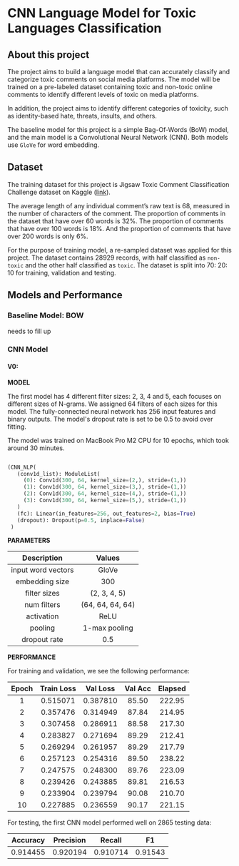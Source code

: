 # CNN Language Model for Toxic Languages Classification

## About this project

The project aims to build a language model that can accurately classify and categorize toxic comments on social media platforms. The model will be trained on a pre-labeled dataset containing toxic and non-toxic online comments to identify different levels of toxic on media platforms. </p>

In addition, the project aims to identify different categories of toxicity, such as identity-based hate, threats, insults, and others. </p>

The baseline model for this project is a simple Bag-Of-Words (BoW) model, and the main model is a Convolutional Neural Network (CNN). Both models use `GloVe` for word embedding.

## Dataset 

The training dataset for this project is Jigsaw Toxic Comment Classification Challenge dataset on Kaggle ([link](https://www.kaggle.com/competitions/jigsaw-toxic-comment-classification-challenge/data)). </p>

The average length of any individual comment’s raw text is 68, measured in the number of characters of the comment. The proportion of comments in the dataset that have over 60 words is 32%. The proportion of comments that have over 100 words is 18%. And the proportion of comments that have over 200 words is only 6%. </p>

For the purpose of training model, a re-sampled dataset was applied for this project. The dataset contains 28929 records, with half classified as `non-toxic` and the other half classified as `toxic`. The dataset is split into 70: 20: 10 for training, validation and testing.


## Models and Performance

### Baseline Model: BOW

needs to fill up

### CNN Model

#### V0: 

**MODEL**

The first model has 4 different filter sizes: 2, 3, 4 and 5, each focuses on different sizes of N-grams. We assigned 64 filters of each sizes for this model. The fully-connected neural network has 256 input features and binary outputs. The model's dropout rate is set to be 0.5 to avoid over fitting. </p>

The model was trained on MacBook Pro M2 CPU for 10 epochs, which took around 30 minutes.

```python

(CNN_NLP(
   (conv1d_list): ModuleList(
     (0): Conv1d(300, 64, kernel_size=(2,), stride=(1,))
     (1): Conv1d(300, 64, kernel_size=(3,), stride=(1,))
     (2): Conv1d(300, 64, kernel_size=(4,), stride=(1,))
     (3): Conv1d(300, 64, kernel_size=(5,), stride=(1,))
   )
   (fc): Linear(in_features=256, out_features=2, bias=True)
   (dropout): Dropout(p=0.5, inplace=False)
 )
```

**PARAMETERS**

|Description         |Values           |
|:------------------:|:---------------:|
|input word vectors  |GloVe            |
|embedding size      |300              |
|filter sizes        |(2, 3, 4, 5)     |
|num filters         |(64, 64, 64, 64) |
|activation          |ReLU             |
|pooling             |1-max pooling    |
|dropout rate        |0.5              |

**PERFORMANCE** </p>

For training and validation, we see the following performance: 

| Epoch  |  Train Loss  |  Val Loss  |  Val Acc  |  Elapsed 
|:------:|:------------:|:----------:|:---------:|:-------:|
|   1    |   0.515071   |  0.387810  |   85.50   |  222.95 | 
|   2    |   0.357476   |  0.314949  |   87.84   |  214.95 |
|   3    |   0.307458   |  0.286911  |   88.58   |  217.30 |
|   4    |   0.283827   |  0.271694  |   89.29   |  212.41 |
|   5    |   0.269294   |  0.261957  |   89.29   |  217.79 |
|   6    |   0.257123   |  0.254316  |   89.50   |  238.22 |
|   7    |   0.247575   |  0.248300  |   89.76   |  223.09 |
|   8    |   0.239426   |  0.243885  |   89.81   |  216.53 |
|   9    |   0.233904   |  0.239794  |   90.08   |  210.70 |
|  10    |   0.227885   |  0.236559  |   90.17   |  221.15 |

For testing, the first CNN model performed well on 2865 testing data: </p>

| Accuracy |	Precision |	Recall	 |  F1       |
|:--------:|:------------:|:--------:|:---------:|
| 0.914455 |	0.920194  |	0.910714 |	0.91543  |






